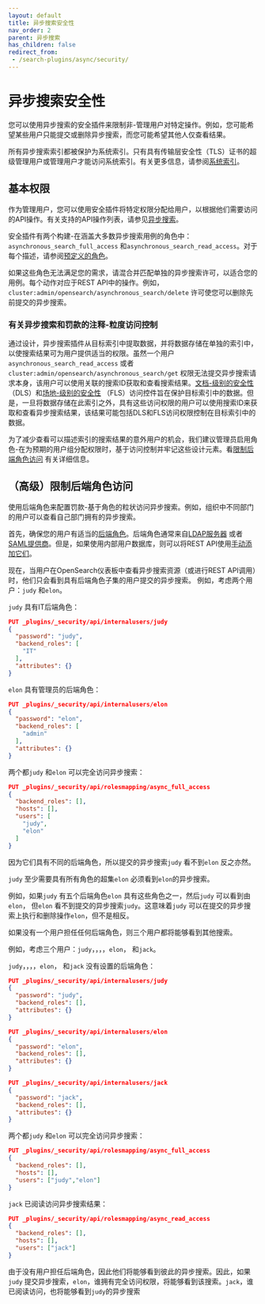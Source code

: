 ```yaml
---
layout: default
title: 异步搜索安全性
nav_order: 2
parent: 异步搜索
has_children: false
redirect_from:
 - /search-plugins/async/security/
---
```


# 异步搜索安全性

您可以使用异步搜索的安全插件来限制非-管理用户对特定操作。例如，您可能希望某些用户只能提交或删除异步搜索，而您可能希望其他人仅查看结果。

所有异步搜索索引都被保护为系统索引。只有具有传输层安全性（TLS）证书的超级管理用户或管理用户才能访问系统索引。有关更多信息，请参阅[系统索引]({{site.url}}{{site.baseurl}}/security/configuration/system-indices/)。

## 基本权限

作为管理用户，您可以使用安全插件将特定权限分配给用户，以根据他们需要访问的API操作。有关支持的API操作列表，请参见[异步搜索]({{site.url}}{{site.baseurl}}/)。

安全插件有两个构建-在涵盖大多数异步搜索用例的角色中：`asynchronous_search_full_access` 和`asynchronous_search_read_access`。对于每个描述，请参阅[预定义的角色]({{site.url}}{{site.baseurl}}/security/access-control/users-roles#predefined-roles)。

如果这些角色无法满足您的需求，请混合并匹配单独的异步搜索许可，以适合您的用例。每个动作对应于REST API中的操作。例如，`cluster:admin/opensearch/asynchronous_search/delete` 许可使您可以删除先前提交的异步搜索。

### 有关异步搜索和罚款的注释-粒度访问控制

通过设计，异步搜索插件从目标索引中提取数据，并将数据存储在单独的索引中，以使搜索结果可为用户提供适当的权限。虽然一个用户`asynchronous_search_read_access` 或者`cluster:admin/opensearch/asynchronous_search/get` 权限无法提交异步搜索请求本身，该用户可以使用关联的搜索ID获取和查看搜索结果。[文档-级别的安全性]({{site.url}}{{site.baseurl}}/security/access-control/document-level-security) （DLS）和[场地-级别的安全性]({{site.url}}{{site.baseurl}}/security/access-control/field-level-security) （FLS）访问控件旨在保护目标索引中的数据。但是，一旦将数据存储在此索引之外，具有这些访问权限的用户可以使用搜索ID来获取和查看异步搜索结果，该结果可能包括DLS和FLS访问权限控制在目标索引中的数据。

为了减少查看可以描述索引的搜索结果的意外用户的机会，我们建议管理员启用角色-在为预期的用户组分配权限时，基于访问控制并牢记这些设计元素。看[限制后端角色访问](#advanced-limit-access-by-backend-role) 有关详细信息。

## （高级）限制后端角色访问

使用后端角色来配置罚款-基于角色的粒状访问异步搜索。例如，组织中不同部门的用户可以查看自己部门拥有的异步搜索。

首先，确保您的用户有适当的[后端角色]({{site.url}}{{site.baseurl}}/security/access-control/index/)。后端角色通常来自[LDAP服务器]({{site.url}}{{site.baseurl}}/security/configuration/ldap/) 或者[SAML提供商]({{site.url}}{{site.baseurl}}/security/configuration/saml/)。但是，如果使用内部用户数据库，则可以将REST API使用[手动添加它们]({{site.url}}{{site.baseurl}}/security/access-control/api#create-user)。

现在，当用户在OpenSearch仪表板中查看异步搜索资源（或进行REST API调用）时，他们只会看到具有后端角色子集的用户提交的异步搜索。
例如，考虑两个用户：`judy` 和`elon`。

`judy` 具有IT后端角色：

```json
PUT _plugins/_security/api/internalusers/judy
{
  "password": "judy",
  "backend_roles": [
    "IT"
  ],
  "attributes": {}
}
```

`elon` 具有管理员的后端角色：

```json
PUT _plugins/_security/api/internalusers/elon
{
  "password": "elon",
  "backend_roles": [
    "admin"
  ],
  "attributes": {}
}
```

两个都`judy` 和`elon` 可以完全访问异步搜索：

```json
PUT _plugins/_security/api/rolesmapping/async_full_access
{
  "backend_roles": [],
  "hosts": [],
  "users": [
    "judy",
    "elon"
  ]
}
```

因为它们具有不同的后端角色，所以提交的异步搜索`judy` 看不到`elon` 反之亦然。

`judy` 至少需要具有所有角色的超集`elon` 必须看到`elon`的异步搜索。

例如，如果`judy` 有五个后端角色`elon` 具有这些角色之一，然后`judy` 可以看到由`elon`， 但`elon` 看不到提交的异步搜索`judy`。这意味着`judy` 可以在提交的异步搜索上执行和删除操作`elon`，但不是相反。

如果没有一个用户担任任何后端角色，则三个用户都将能够看到其他搜索。

例如，考虑三个用户：`judy`，，，，`elon`， 和`jack`。

`judy`，，，，`elon`， 和`jack` 没有设置的后端角色：

```json
PUT _plugins/_security/api/internalusers/judy
{
  "password": "judy",
  "backend_roles": [],
  "attributes": {}
}
```

```json
PUT _plugins/_security/api/internalusers/elon
{
  "password": "elon",
  "backend_roles": [],
  "attributes": {}
}
```

```json
PUT _plugins/_security/api/internalusers/jack
{
  "password": "jack",
  "backend_roles": [],
  "attributes": {}
}
```

两个都`judy` 和`elon` 可以完全访问异步搜索：

```json
PUT _plugins/_security/api/rolesmapping/async_full_access
{
  "backend_roles": [],
  "hosts": [],
  "users": ["judy","elon"]
}
```

`jack` 已阅读访问异步搜索结果：

```json
PUT _plugins/_security/api/rolesmapping/async_read_access
{
  "backend_roles": [],
  "hosts": [],
  "users": ["jack"]
}
```

由于没有用户担任后端角色，因此他们将能够看到彼此的异步搜索。因此，如果`judy` 提交异步搜索，`elon`，谁拥有完全访问权限，将能够看到该搜索。`jack`，谁已阅读访问，也将能够看到`judy`的异步搜索

